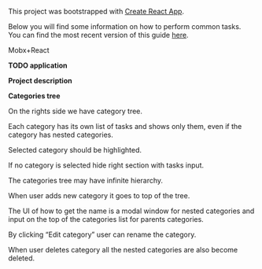 This project was bootstrapped with [Create React App](https://github.com/facebookincubator/create-react-app).

Below you will find some information on how to perform common tasks.<br>
You can find the most recent version of this guide [here](https://github.com/facebookincubator/create-react-app/blob/master/packages/react-scripts/template/README.md).

Mobx+React

**TODO application**

**Project description**

**Categories tree**

On the rights side we have category tree. 

Each category has its own list of tasks and shows only them, even if the category has nested categories.

Selected category should be highlighted. 

If no category is selected hide right section with tasks input.

The categories tree may have infinite hierarchy.

When user adds new category it goes to top of the tree. 

The UI of how to get the name is a modal window for nested categories and input
on the top of the categories list for parents categories.

By clicking “Edit category” user can rename the category.

When user deletes category all the nested categories are also become deleted.

